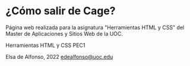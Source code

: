 # ¿Cómo salir de Cage?

Página web realizada para la asignatura "Herramientas HTML y CSS" del Master de Aplicaciones y Sitios Web de la UOC.

Herramientas HTML y CSS
PEC1

Elsa de Alfonso, 2022
edealfonso@uoc.edu
